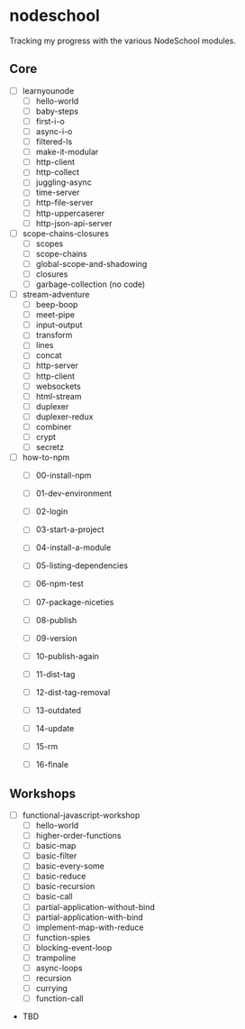 # nodeschool
Tracking my progress with the various NodeSchool modules.

## Core
 - [ ] learnyounode
   - [ ] hello-world
   - [ ] baby-steps
   - [ ] first-i-o
   - [ ] async-i-o
   - [ ] filtered-ls
   - [ ] make-it-modular
   - [ ] http-client
   - [ ] http-collect
   - [ ] juggling-async
   - [ ] time-server
   - [ ] http-file-server
   - [ ] http-uppercaserer
   - [ ] http-json-api-server
 - [ ] scope-chains-closures
   - [ ] scopes
   - [ ] scope-chains
   - [ ] global-scope-and-shadowing
   - [ ] closures
   - [ ] garbage-collection (no code)
 - [ ] stream-adventure
   - [ ] beep-boop
   - [ ] meet-pipe
   - [ ] input-output
   - [ ] transform
   - [ ] lines
   - [ ] concat
   - [ ] http-server
   - [ ] http-client
   - [ ] websockets
   - [ ] html-stream
   - [ ] duplexer
   - [ ] duplexer-redux
   - [ ] combiner
   - [ ] crypt
   - [ ] secretz
 - [ ] how-to-npm
   - [ ] 00-install-npm
   - [ ] 01-dev-environment
   - [ ] 02-login
   - [ ] 03-start-a-project
   - [ ] 04-install-a-module
   - [ ] 05-listing-dependencies
   - [ ] 06-npm-test
   - [ ] 07-package-niceties
   - [ ] 08-publish
   - [ ] 09-version
   - [ ] 10-publish-again
   - [ ] 11-dist-tag
   - [ ] 12-dist-tag-removal
   - [ ] 13-outdated
   - [ ] 14-update
   - [ ] 15-rm
   - [ ] 16-finale


## Workshops
 - [ ] functional-javascript-workshop
   - [ ] hello-world
   - [ ] higher-order-functions
   - [ ] basic-map
   - [ ] basic-filter
   - [ ] basic-every-some
   - [ ] basic-reduce
   - [ ] basic-recursion
   - [ ] basic-call
   - [ ] partial-application-without-bind
   - [ ] partial-application-with-bind
   - [ ] implement-map-with-reduce
   - [ ] function-spies
   - [ ] blocking-event-loop
   - [ ] trampoline
   - [ ] async-loops
   - [ ] recursion
   - [ ] currying
   - [ ] function-call
 - TBD
